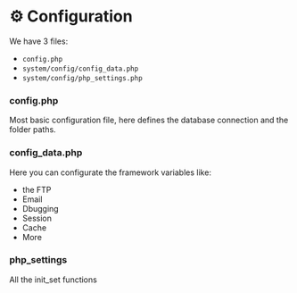 # :gear: Configuration

We have 3 files:
- `config.php`
- `system/config/config_data.php`
- `system/config/php_settings.php`

### config.php
Most basic configuration file, here defines the database connection and the folder paths.

### config_data.php
Here you can configurate the framework variables like:

- the FTP
- Email
- Dbugging
- Session
- Cache
- More

### php_settings
All the init_set functions